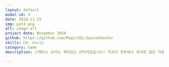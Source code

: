 ```yaml
---
layout: default
modal-id: 4
date: 2019-11-15
img: pot4.png
alt: image-alt
project-date: November 2019
github: https://github.com/MagicZOL/SpaceShooter
skills: C#, Unity 
category: Game
description: 스페이스 슈터는 재미있는 FPS게임입니다! 적과의 전투에서 최대한 많은 적을 물리쳐주세요! 아이템을 활용하여 오래 생존해보세요! 죽게 되는 순간 적들의 놀림거리가 될겁니다!

---
```

